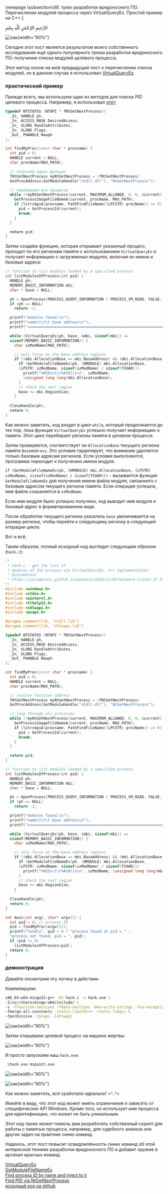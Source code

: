 \newpage
\subsection{48. трюк разработки вредоносного ПО. Перечисление модулей процесса через VirtualQueryEx. Простой пример на C++.}

الرَّحِيمِ الرَّحْمَٰنِ للَّهِ بِسْمِ 

![хак](./images/110/2023-11-08_17-31.png){width="80%"}      

Сегодня этот пост является результатом моего собственного исследования ещё одного популярного трюка разработки вредоносного ПО: получение списка модулей целевого процесса.     

Этот метод похож на мой предыдущий пост о перечислении списка модулей, но в данном случае я использовал [VirtualQueryEx](https://learn.microsoft.com/en-us/windows/win32/api/memoryapi/nf-memoryapi-virtualqueryex).     

### практический пример

Прежде всего, мы используем один из методов для поиска PID целевого процесса. Например, я использовал [этот](https://cocomelonc.github.io/malware/2023/05/26/malware-tricks-30.html):     

```cpp
typedef NTSTATUS (NTAPI * fNtGetNextProcess)(
  _In_ HANDLE ph,
  _In_ ACCESS_MASK DesiredAccess,
  _In_ ULONG HandleAttributes,
  _In_ ULONG Flags,
  _Out_ PHANDLE Newph
);

int findMyProc(const char * procname) {
  int pid = 0;
  HANDLE current = NULL;
  char procName[MAX_PATH];

  // получаем адрес функции
  fNtGetNextProcess myNtGetNextProcess = (fNtGetNextProcess) 
  GetProcAddress(GetModuleHandle("ntdll.dll"), "NtGetNextProcess");

  // перебираем все процессы
  while (!myNtGetNextProcess(current, MAXIMUM_ALLOWED, 0, 0, &current)) {
    GetProcessImageFileNameA(current, procName, MAX_PATH);
    if (lstrcmpiA(procname, PathFindFileName((LPCSTR) procName)) == 0) {
      pid = GetProcessId(current);
      break;
    }
  }

  return pid;
}
```

Затем создаём функцию, которая открывает указанный процесс, проходит по его регионам памяти с использованием `VirtualQueryEx` и получает информацию о загруженных модулях, включая их имена и базовые адреса:     

```cpp
// function to list modules loaded by a specified process
int listModulesOfProcess(int pid) {
  HANDLE ph;
  MEMORY_BASIC_INFORMATION mbi;
  char * base = NULL;

  ph = OpenProcess(PROCESS_QUERY_INFORMATION | PROCESS_VM_READ, FALSE, pid);
  if (ph == NULL)
    return -1;

  printf("modules found:\n");
  printf("name\t\t\t base address\n");
  printf("======================================================================\n");

  while (VirtualQueryEx(ph, base, &mbi, sizeof(mbi)) == 
  sizeof(MEMORY_BASIC_INFORMATION)) {
    char szModName[MAX_PATH];

    // only focus on the base address regions
    if ((mbi.AllocationBase == mbi.BaseAddress) && (mbi.AllocationBase != NULL)) {
      if (GetModuleFileNameEx(ph, (HMODULE) mbi.AllocationBase, 
      (LPSTR) szModName, sizeof(szModName) / sizeof(TCHAR)))
        printf("%#25s\t\t%#10llx\n", szModName, 
        (unsigned long long)mbi.AllocationBase);
      }
      // check the next region
      base += mbi.RegionSize;
    }
  
  CloseHandle(ph);
  return 0;
}
```

Как можно заметить, код входит в цикл `while`, который продолжается до тех пор, пока функция `VirtualQueryEx` успешно получает информацию о памяти. Этот цикл перебирает регионы памяти в целевом процессе.     

Затем проверяется, соответствует ли `AllocationBase` текущего региона памяти `BaseAddress`. Это условие гарантирует, что внимание уделяется только базовым адресам регионов. Если условия выполняются, программа переходит к получению имени модуля.     

`if (GetModuleFileNameEx(ph, (HMODULE) mbi.AllocationBase, (LPSTR) szModName, sizeof(szModName) / sizeof(TCHAR)))` - вызывается функция `GetModuleFileNameEx` для получения имени файла модуля, связанного с базовым адресом текущего региона памяти. Если операция успешна, имя файла сохраняется в `szModName`.    

Если имя модуля было успешно получено, код выводит имя модуля и базовый адрес в форматированном виде.     

После обработки текущего региона указатель `base` увеличивается на размер региона, чтобы перейти к следующему региону в следующей итерации цикла.     

Вот и всё.     

Таким образом, полный исходный код выглядит следующим образом (`hack.c`):     

```cpp
/*
 * hack.c - get the list of 
 * modules of the process via VirtualQueryEx. C++ implementation
 * @cocomelonc
 * https://cocomelonc.github.io/malware/2023/11/07/malware-tricks-37.html
*/
#include <windows.h>
#include <stdio.h>
#include <winternl.h>
#include <tlhelp32.h>
#include <shlwapi.h>
#include <psapi.h>

#pragma comment(lib, "ntdll.lib")
#pragma comment(lib, "shlwapi.lib")

typedef NTSTATUS (NTAPI * fNtGetNextProcess)(
  _In_ HANDLE ph,
  _In_ ACCESS_MASK DesiredAccess,
  _In_ ULONG HandleAttributes,
  _In_ ULONG Flags,
  _Out_ PHANDLE Newph
);

int findMyProc(const char * procname) {
  int pid = 0;
  HANDLE current = NULL;
  char procName[MAX_PATH];

  // resolve function address
  fNtGetNextProcess myNtGetNextProcess = (fNtGetNextProcess) 
  GetProcAddress(GetModuleHandle("ntdll.dll"), "NtGetNextProcess");

  // loop through all processes
  while (!myNtGetNextProcess(current, MAXIMUM_ALLOWED, 0, 0, &current)) {
    GetProcessImageFileNameA(current, procName, MAX_PATH);
    if (lstrcmpiA(procname, PathFindFileName((LPCSTR) procName)) == 0) {
      pid = GetProcessId(current);
      break;
    }
  }

  return pid;
}

// function to list modules loaded by a specified process
int listModulesOfProcess(int pid) {
  HANDLE ph;
  MEMORY_BASIC_INFORMATION mbi;
  char * base = NULL;

  ph = OpenProcess(PROCESS_QUERY_INFORMATION | PROCESS_VM_READ, FALSE, pid);
  if (ph == NULL)
    return -1;

  printf("modules found:\n");
  printf("name\t\t\t base address\n");
  printf("=====================================================================\n");

  while (VirtualQueryEx(ph, base, &mbi, sizeof(mbi)) == 
  sizeof(MEMORY_BASIC_INFORMATION)) {
    char szModName[MAX_PATH];

    // only focus on the base address regions
    if ((mbi.AllocationBase == mbi.BaseAddress) && (mbi.AllocationBase != NULL)) {
      if (GetModuleFileNameEx(ph, (HMODULE) mbi.AllocationBase, 
      (LPSTR) szModName, sizeof(szModName) / sizeof(TCHAR)))
        printf("%#25s\t\t%#10llx\n", szModName, (unsigned long long)mbi.AllocationBase);
      }
      // check the next region
      base += mbi.RegionSize;
    }
  
  CloseHandle(ph);
  return 0;
}

int main(int argc, char* argv[]) {
  int pid = 0; // process ID
  pid = findMyProc(argv[1]);
  printf("%s%d\n", pid > 0 ? "process found at pid = " : 
  "process not found. pid = ", pid);
  if (pid != 0)
    listModulesOfProcess(pid);
  return 0;
}
```

### демонстрация

Давайте посмотрим эту логику в действии.      

Компилируем:     

```bash
x86_64-w64-mingw32-g++ -O2 hack.c -o hack.exe \
-I/usr/share/mingw-w64/include/ \
-s -ffunction-sections -fdata-sections -Wno-write-strings -fno-exceptions \
-fmerge-all-constants -static-libstdc++ -static-libgcc \
-fpermissive -lpsapi -lshlwapi
```

![хак](./images/110/2023-11-08_17-15.png){width="80%"}      

Затем открываем целевой процесс на машине жертвы:     

![хак](./images/110/2023-11-08_16-41.png){width="80%"}      

И просто запускаем наш `hack.exe`:    

```powershell
.\hack.exe mspaint.exe
```

![хак](./images/110/2023-11-08_17-13.png){width="80%"}      

![хак](./images/110/2023-11-08_17-14.png){width="80%"}      

Как можно заметить, всё сработало идеально! =^..^=     

Имейте в виду, что этот код может иметь ограничения и зависеть от специфических API Windows. Кроме того, он использует имя процесса для идентификации, что может не быть уникальным.     

Этот код также может помочь вам разработать собственный скрипт для работы с памятью процесса, например, для судебного анализа или других задач на практике синих команд.     

Надеюсь, этот пост повысит осведомлённость синих команд об этой интересной технике разработки вредоносного ПО и добавит оружие в арсенал красных команд.      

[VirtualQueryEx](https://learn.microsoft.com/en-us/windows/win32/api/memoryapi/nf-memoryapi-virtualqueryex)    
[GetModuleFileNameEx](https://learn.microsoft.com/en-us/windows/win32/api/psapi/nf-psapi-getmodulefilenameexa)    
[Find process ID by name and inject to it](https://cocomelonc.github.io/pentest/2021/09/29/findmyprocess.html)     
[Find PID via NtGetNextProcess](https://cocomelonc.github.io/malware/2023/05/26/malware-tricks-30.html)     
[исходный код на github](https://github.com/cocomelonc/meow/tree/master/2023-11-07-malware-trick-37)           
